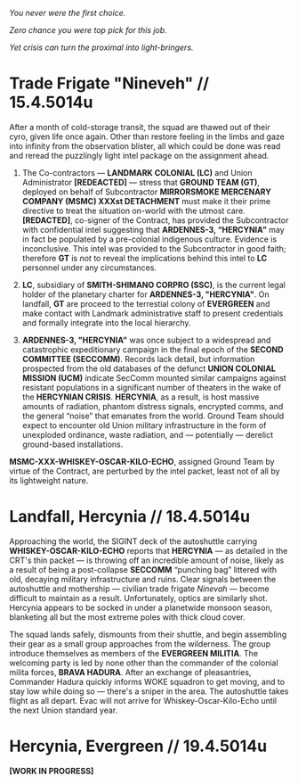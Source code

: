 _You never were the first choice._

_Zero chance you were top pick for this job._ 

_Yet crisis can turn the proximal into light-bringers._

# Trade Frigate "Nineveh" // 15.4.5014u

After a month of cold-storage transit, the squad are thawed out of their cyro, given life once again. Other than restore feeling in the limbs and gaze into infinity from the observation blister, all which could be done was read and reread the puzzlingly light intel package on the assignment ahead. 

1. The Co-contractors — **LANDMARK COLONIAL (LC)** and Union Administrator **[REDEACTED]** — stress that **GROUND TEAM (GT)**, deployed on behalf of Subcontractor **MIRRORSMOKE MERCENARY COMPANY (MSMC) XXXst DETACHMENT** must make it their prime directive to treat the situation on-world with the utmost care. **[REDACTED]**, co-signer of the Contract, has provided the Subcontractor with confidential intel suggesting that **ARDENNES-3, “HERCYNIA"** may in fact be populated by a pre-colonial indigenous culture. Evidence is inconclusive. This intel was provided to the Subcontractor in good faith; therefore **GT** is _not_ to reveal the implications behind this intel to **LC** personnel under any circumstances. 

2. **LC**, subsidiary of **SMITH-SHIMANO CORPRO (SSC)**, is the current legal holder of the planetary charter for **ARDENNES-3, "HERCYNIA"**. On landfall, **GT** are proceed to the terrestial colony of **EVERGREEN** and make contact with Landmark administrative staff to present credentials and formally integrate into the local hierarchy.

3. **ARDENNES-3, "HERCYNIA"** was once subject to a widespread and catastrophic expeditionary campaign in the final epoch of the **SECOND COMMITTEE (SECCOMM)**. Records lack detail, but information prospected from the old databases of the defunct **UNION COLONIAL MISSION (UCM)** indicate SecComm mounted similar campaigns against resistant populations in a significant number of theaters in the wake of the **HERCYNIAN CRISIS**. **HERCYNIA**, as a result, is host massive amounts of radiation, phantom distress signals, encrypted comms, and the general “noise” that emanates from the world. Ground Team should expect to encounter old Union military infrastructure in the form of unexploded ordinance, waste radiation, and — potentially — derelict ground-based installations.

**MSMC-XXX-WHISKEY-OSCAR-KILO-ECHO**, assigned Ground Team by virtue of the Contract, are perturbed by the intel packet, least not of all by its lightweight nature.  

# Landfall, Hercynia // 18.4.5014u

Approaching the world, the SIGINT deck of the autoshuttle carrying **WHISKEY-OSCAR-KILO-ECHO** reports that **HERCYNIA** — as detailed in the CRT's thin packet — is throwing off an incredible amount of noise, likely as a result of being a post-collapse **SECCOMM** “punching bag” littered with old, decaying military infrastructure and ruins. Clear signals between the autoshuttle and mothership — civilian trade frigate _Ninevah_ — become difficult to maintain as a result. Unfortunately, optics are similarly shot. Hercynia appears to be socked in under a planetwide monsoon season, blanketing all but the most extreme poles with thick cloud cover.

The squad lands safely, dismounts from their shuttle, and begin assembling their gear as a small group approaches from the wilderness. The group introduce themselves as members of the **EVERGREEN MILITIA**. The welcoming party is led by none other than the commander of the colonial milita forces, **BRAVA HADURA**. After an exchange of pleasantries, Commander Hadura quickly informs WOKE squadron to get moving, and to stay low while doing so — there's a sniper in the area. The autoshuttle takes flight as all depart. Evac will not arrive for Whiskey-Oscar-Kilo-Echo until the next Union standard year.

# Hercynia, Evergreen // 19.4.5014u

**[WORK IN PROGRESS]**
